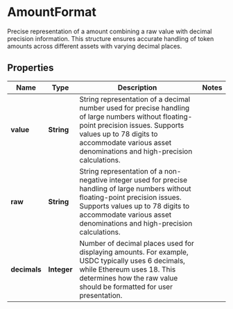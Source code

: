 

# AmountFormat

Precise representation of a amount combining a raw value with decimal precision information. This structure ensures accurate handling of token amounts across  different assets with varying decimal places.

## Properties

| Name | Type | Description | Notes |
|------------ | ------------- | ------------- | -------------|
|**value** | **String** | String representation of a decimal number used for precise handling of large  numbers without floating-point precision issues. Supports values up to 78 digits to accommodate various asset denominations and high-precision calculations. |  |
|**raw** | **String** | String representation of a non-negative integer used for precise handling of large numbers without floating-point precision issues. Supports values up to 78 digits to accommodate various asset denominations and high-precision calculations. |  |
|**decimals** | **Integer** | Number of decimal places used for displaying amounts. For example, USDC typically uses 6 decimals, while Ethereum uses 18. This determines how the raw value should be formatted for user presentation. |  |



